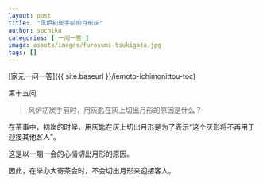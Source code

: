 ```yaml
---
layout: post
title:  "风炉初炭手前的月形灰"
author: sochiku
categories: [ 一问一答 ]
image: assets/images/furosumi-tsukigata.jpg
tags: []
---
```


[家元一问一答]({{ site.baseurl }}/iemoto-ichimonittou-toc)

第十五问

> 风炉初炭手前时，用灰匙在灰上切出月形的原因是什么？

在茶事中，初炭的时候，用灰匙在灰上切出月形是为了表示“这个灰形将不再用于迎接其他客人”。

这是以一期一会的心情切出月形的原因。

因此，在举办大寄茶会时，不会切出月形来迎接客人。
